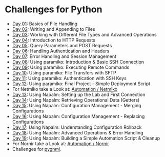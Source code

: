 # Challenges for Python

* [Day 01](/Topics/Programming/Python/Challenges/Day-01/readme.md): Basics of File Handling
* [Day 02](/Topics/Programming/Python/Challenges/Day-02/readme.md): Writing and Appending to Files
* [Day 03](/Topics/Programming/Python/Challenges/Day-03/readme.md): Working with Different File Types and Advanced Operations
* [Day 04](/Topics/Programming/Python/Challenges/Day-04/readme.md): Introduction to HTTP Requests
* [Day 05](/Topics/Programming/Python/Challenges/Day-05/readme.md): Query Parameters and POST Requests
* [Day 06](/Topics/Programming/Python/Challenges/Day-06/readme.md): Handling Authentication and Headers
* [Day 07](/Topics/Programming/Python/Challenges/Day-07/readme.md): Error Handling and Session Management
* [Day 08](/Topics/Programming/Python/Challenges/Day-08/readme.md): Using paramiko: Introduction & Basic SSH Connection
* [Day 09](/Topics/Programming/Python/Challenges/Day-09/readme.md): Using paramiko: Executing Remote Commands 
* [Day 10](/Topics/Programming/Python/Challenges/Day-10/readme.md): Using paramiko: File Transfers with SFTP
* [Day 11](/Topics/Programming/Python/Challenges/Day-11/readme.md): Using paramiko: Authentication with SSH Keys
* [Day 12](/Topics/Programming/Python/Challenges/Day-12/readme.md): Using paramiko: Final Project - Simple Deployment Script
* For Netmiko take a Look at: [Automation / Netmiko](/Topics/Automation/Day-1.md)
* [Day 13](/Topics/Programming/Python/Challenges/Day-13/readme.md): Using Napalm: Setting up the Lab and First Connection
* [Day 14](/Topics/Programming/Python/Challenges/Day-14/readme.md): Using Napalm: Retrieving Operational Data (Getters)
* [Day 15](/Topics/Programming/Python/Challenges/Day-15/readme.md): Using Napalm: Configuration Management - Merging Configurations
* [Day 16](/Topics/Programming/Python/Challenges/Day-16/readme.md): Using Napalm: Configuration Management - Replacing Configurations
* [Day 17](/Topics/Programming/Python/Challenges/Day-17/readme.md): Using Napalm: Understanding Configuration Rollback
* [Day 18](/Topics/Programming/Python/Challenges/Day-18/readme.md): Using Napalm: Advanced Operations & Error Handling
* [Day 19](/Topics/Programming/Python/Challenges/Day-19/readme.md): Using Napalm: Building a Simple Automation Script & Cleanup
* For Nornir take a Look at: [Automation / Nornir](/Topics/Automation/Day-3.md)
* Challenges for [pygnmi](/Topics/Programming/Python/Challenges/pygnmi/readme.md).
